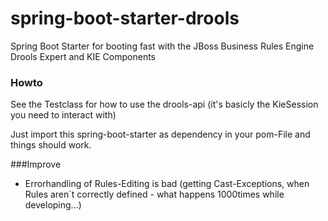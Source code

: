 # spring-boot-starter-drools
Spring Boot Starter for booting fast with the JBoss Business Rules Engine Drools Expert and KIE Components

### Howto
See the Testclass for how to use the drools-api (it's basicly the KieSession you need to interact with)

Just import this spring-boot-starter as dependency in your pom-File and things should work.

###Improve
* Errorhandling of Rules-Editing is bad (getting Cast-Exceptions, when Rules aren´t correctly defined - what happens 1000times while developing...)
